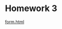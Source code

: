 
# Homework 3
[form.html](https://github.com/ocarson10/CSC342-WebDev-Portfolio/blob/main/Homework3/templates/form.html)
